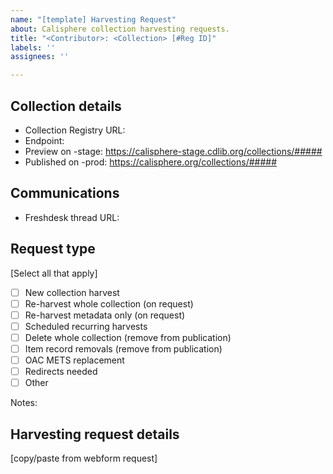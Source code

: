 ```yaml
---
name: "[template] Harvesting Request"
about: Calisphere collection harvesting requests.
title: "<Contributor>: <Collection> [#Reg ID]"
labels: ''
assignees: ''

---
```


## Collection details
- Collection Registry URL: 
- Endpoint: 
- Preview on -stage: https://calisphere-stage.cdlib.org/collections/#####
- Published on -prod: https://calisphere.org/collections/#####

## Communications
- Freshdesk thread URL: 

## Request type
[Select all that apply]
- [ ] New collection harvest
- [ ] Re-harvest whole collection (on request)
- [ ] Re-harvest metadata only (on request)
- [ ] Scheduled recurring harvests
- [ ] Delete whole collection (remove from publication)
- [ ] Item record removals (remove from publication)
- [ ] OAC METS replacement
- [ ] Redirects needed
- [ ] Other

Notes:

## Harvesting request details
[copy/paste from webform request]
